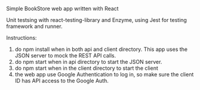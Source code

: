 Simple BookStore web app written with React

Unit testsing with react-testing-library and Enzyme, using Jest for testing framework and runner.

Instructions:

1. do npm install when in both api and client directory. This app uses the JSON server to mock the REST API calls.
2. do npm start when in api directory to start the JSON server.
3. do npm start when in the client directory to start the client
4. the web app use Google Authentication to log in, so make sure the client ID has API access to the Google Auth.


